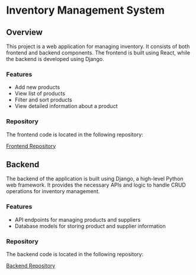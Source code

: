 # Inventory Management System

## Overview

This project is a web application for managing inventory. It consists of both frontend and backend components. The frontend is built using React, while the backend is developed using Django.


### Features

- Add new products
- View list of products
- Filter and sort products
- View detailed information about a product

### Repository

The frontend code is located in the following repository:

[Frontend Repository](https://github.com/yejui626/inventory_frontend)

## Backend

The backend of the application is built using Django, a high-level Python web framework. It provides the necessary APIs and logic to handle CRUD operations for inventory management.

### Features

- API endpoints for managing products and suppliers
- Database models for storing product and supplier information

### Repository

The backend code is located in the following repository:

[Backend Repository](https://github.com/yejui626/inventory_management)

